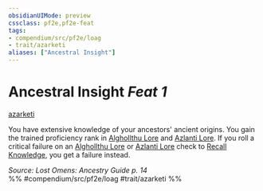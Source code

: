 ```yaml
---
obsidianUIMode: preview
cssclass: pf2e,pf2e-feat
tags:
- compendium/src/pf2e/loag
- trait/azarketi
aliases: ["Ancestral Insight"]
---
```

# Ancestral Insight  *Feat 1*  
[azarketi](/rules/traits/azarketi-loag.md)  


You have extensive knowledge of your ancestors' ancient origins. You gain the trained proficiency rank in [Alghollthu Lore](/compendium/skills.md#Lore) and [Azlanti Lore](/compendium/skills.md#Lore). If you roll a critical failure on an [Alghollthu Lore](/compendium/skills.md#Lore) or [Azlanti Lore](/compendium/skills.md#Lore) check to [Recall Knowledge](/rules/actions/recall-knowledge.md), you get a failure instead.

*Source: Lost Omens: Ancestry Guide p. 14*  
%% #compendium/src/pf2e/loag #trait/azarketi %%
